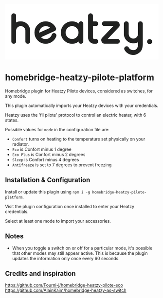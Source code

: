 ![Heatzy Logo](https://raw.githubusercontent.com/julienott/homebridge-heatzy-pilote-platform/latest/heatzy.png)

# homebridge-heatzy-pilote-platform

Homebridge plugin for Heatzy Pilote devices, considered as switches, for any mode.

This plugin automatically imports your Heatzy devices with your credentials. 

Heatzy uses the 'fil pilote' protocol to control an electric heater, with 6 states.

Possible values for `mode` in the configuration file are:
* `Confort`  turns on heating to the temperature set physically on your radiator.
* `Eco` is Confort minus 1 degree
* `Eco Plus` is Confort minus 2 degrees
* `Sleep` is Confort minus 4 degrees
* `Antifreeze` is set to 7 degrees to prevent freezing


## Installation & Configuration

Install or update this plugin using `npm i -g homebridge-heatzy-pilote-platform`.

Visit the plugin configuration once installed to enter your Heatzy credentials.

Select at least one mode to import your accessories.


## Notes

* When you toggle a switch on or off for a particular mode, it's possible that other modes may still appear active. This is because the plugin updates the information only once every 60 seconds.



## Credits and inspiration
https://github.com/Fourni-j/homebridge-heatzy-pilote-eco
https://github.com/AlainKaim/homebridge-heatzy-as-switch